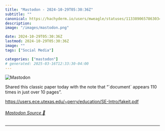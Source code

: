 ```yaml
---
title: "Mastodon - 2024-10-29T05:30:36Z"
subtitle: ""
canonical: https://hachyderm.io/users/mweagle/statuses/113389065786303436
description:
image: "/images/mastodon.png"

date: 2024-10-29T05:30:36Z
lastmod: 2024-10-29T05:30:36Z
image: ""
tags: ["Social Media"]

categories: ["mastodon"]
# generated: 2025-03-16T12:33:30-04:00
---
```

![Mastodon](/images/mastodon.png)

<p>Shared this classic paper today with the note that “`document` appears 110 times in just over 10 pages”.</p><p><a href="https://users.ece.utexas.edu/~perry/education/SE-Intro/fakeit.pdf" target="_blank" rel="nofollow noopener noreferrer" translate="no"><span class="invisible">https://</span><span class="ellipsis">users.ece.utexas.edu/~perry/ed</span><span class="invisible">ucation/SE-Intro/fakeit.pdf</span></a></p>


###### [Mastodon Source 🐘](https://hachyderm.io/@mweagle/113389065786303436)

___
